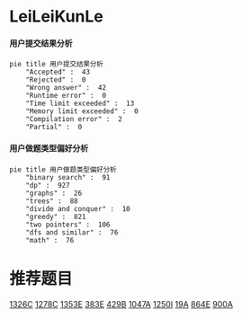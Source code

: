# LeiLeiKunLe

<!-- tabs:start -->



#### **用户提交结果分析**

```mermaid
pie title 用户提交结果分析
    "Accepted" :  43
    "Rejected" :  0
    "Wrong answer" :  42
    "Runtime error" :  0
    "Time limit exceeded" :  13
    "Memory limit exceeded" :  0
    "Compilation error" :  2
    "Partial" :  0
```

#### **用户做题类型偏好分析**

```mermaid
pie title 用户做题类型偏好分析
    "binary search" :  91
    "dp" :  927
    "graphs" :  26
    "trees" :  88
    "divide and conquer" :  10
    "greedy" :  821
    "two pointers" :  106
    "dfs and similar" :  76
    "math" :  76
```



<!-- tabs:end -->
# 推荐题目
[1326C](https://codeforces.com/contest/1326/problem/C)
[1278C](https://codeforces.com/contest/1278/problem/C)
[1353E](https://codeforces.com/contest/1353/problem/E)
[383E](https://codeforces.com/contest/383/problem/E)
[429B](https://codeforces.com/contest/429/problem/B)
[1047A](https://codeforces.com/contest/1047/problem/A)
[1250I](https://codeforces.com/contest/1250/problem/I)
[19A](https://codeforces.com/contest/19/problem/A)
[864E](https://codeforces.com/contest/864/problem/E)
[900A](https://codeforces.com/contest/900/problem/A)
